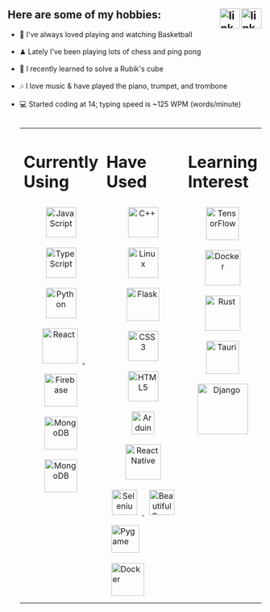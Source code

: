 <!-- target="_blank" doesn't appear to work in this markdown language, and neither do rel="external" or onclick="window.open(this.href,'_blank');return false;"!-->

<h2>Here are some of my hobbies:
    <a href="https://www.linkedin.com/in/danielagapov" target="_blank">
      <img align="right" src=https://img.shields.io/badge/linkedin-%231E77B5.svg?&style=for-the-badge&logo=linkedin&logoColor=white alt=linkedin style="margin-bottom: 5px;" height="40"/>   </a>
    <a href="https://www.instagram.com/ldh_codeclub/" target="_blank">
      <img align="right" src=https://img.shields.io/badge/LDH_CodeClub-E4405F?style=for-the-badge&logo=instagram&logoColor=white alt=linkedin style="margin-bottom: 5px;" height="40"/>
    </a>
</h2>

<!-- <img align="right" alt="Daggerpov's Top Languages" src="https://github-readme-stats.vercel.app/api/top-langs?username=Daggerpov&show_icons=true&theme=tokyonight&layout=compact" /> currently not working due to this issue: https://github.com/anuraghazra/github-readme-stats/issues/2379 --> 

<ul>
  <li>🏀 I've always loved playing and watching Basketball</li></br>
  <li>♟ Lately I've been playing lots of chess and ping pong</li></br>
  <li>🧩 I recently learned to solve a Rubik's cube</li></br>
  <li>🎶 I love music & have played the piano, trumpet, and trombone</li></br>
  <li>💻 Started coding at 14; typing speed is ~125 WPM (words/minute)</li>
</h4>

</br>
<table><tr>
  <td bg="D4AF37" valign="top" width="28%">
    
  # Currently Using  
  <div align="center">  
    <a href="https://en.wikipedia.org/wiki/JavaScript" target="_blank">
      <img style="margin: 10px" src="https://profilinator.rishav.dev/skills-assets/javascript-original.svg" alt="JavaScript" height="60" />  </a>
    <a href="https://www.typescriptlang.org/" target="_blank">
       <img style="margin: 10px" src="https://profilinator.rishav.dev/skills-assets/typescript-original.svg" alt="TypeScript" height="60" />  </a>
    <a href="https://www.python.org/" target="_blank">
      <img style="margin: 10px" src="https://profilinator.rishav.dev/skills-assets/python-original.svg" alt="Python" height="60" />  </a>
    <a href="https://reactjs.org/" target="_blank">
      <img style="margin: 10px" src="https://profilinator.rishav.dev/skills-assets/react-original-wordmark.svg" alt="React" height="70" />.  </a>
    <a href="https://firebase.google.com/" target="_blank">
      <img style="margin: 10px" src="https://firebase.google.com/downloads/brand-guidelines/PNG/logo-logomark.png" alt="Firebase" height="65" />  </a>
    <a href="https://www.mongodb.com/" target="_blank">
      <img style="margin: 10px" src="https://cdn.icon-icons.com/icons2/2415/PNG/512/mongodb_original_wordmark_logo_icon_146425.png" alt="MongoDB" height="65" />  </a>
    <a href="https://graphql.org/" target="_blank">
      <img style="margin: 10px" src="https://graphql.org/img/og-image.png" alt="MongoDB" height="65" />  </a>
  </div>

  </td><td valign="top" width="42%">

  # Have Used  
  <div align="center">  
    <a href="https://en.wikipedia.org/wiki/C%2B%2B" target="_blank">
      <img style="margin: 10px" src="https://profilinator.rishav.dev/skills-assets/cplusplus-original.svg" alt="C++" height="60" />  </a>
    <a href="https://en.wikipedia.org/wiki/Linux" target="_blank">
      <img style="margin: 10px" src="https://profilinator.rishav.dev/skills-assets/linux-original.svg" alt="Linux" height="60" />  </a>
    <a href="https://flask.palletsprojects.com/en/2.0.x/" target="_blank">
      <img style="margin: 10px" src="https://www.kindpng.com/picc/m/188-1882416_flask-python-logo-hd-png-download.png" alt="Flask" height="65" />  </a> 
    <a href="https://en.wikipedia.org/wiki/CSS" target="_blank">
      <img style="margin: 10px" src="https://profilinator.rishav.dev/skills-assets/css3-original-wordmark.svg" alt="CSS3" height="60" />  </a>
    <a href="https://en.wikipedia.org/wiki/HTML5" target="_blank">
      <img style="margin: 10px" src="https://profilinator.rishav.dev/skills-assets/html5-original-wordmark.svg" alt="HTML5" height="60" />  </a>
    <a href="https://www.arduino.cc/" target="_blank">
      <img style="margin: 10px" src="https://profilinator.rishav.dev/skills-assets/arduino.png" alt="Arduino" height="45" />  </a>
    <a href="https://reactnative.dev/" target="_blank">
      <img style="margin: 10px" src="https://raw.githubusercontent.com/kristerkari/react-native-svg-transformer/HEAD/images/react-native-logo.png" alt="React Native" height="70" />  </a>
    <a href="https://www.selenium.dev/" target="_blank">
      <img style="margin: 10px" src="https://www.devopsschool.com/blog/wp-content/uploads/2022/03/banner-selenium.png" alt="Selenium" height="50" />  </a>
    <a href="https://www.crummy.com/software/BeautifulSoup/bs4/doc/" target="_blank">
      <img style="margin: 10px" src="https://miro.medium.com/max/1045/1*jN3vLj7R8m9BEpOJuMJT-w.png" alt="BeautifulSoup" height="50" />  </a>
  </div>
    <a href="https://github.com/pygame/pygame" target="_blank">
      <img style="margin: 10px" src="https://camo.githubusercontent.com/1971c0a4f776fb5351c765c37e59630c83cabd52/68747470733a2f2f7777772e707967616d652e6f72672f696d616765732f6c6f676f2e706e67" alt="Pygame" height="55" />  </a>
    <a href="https://www.java.com/en/" target="_blank">
      <img style="margin: 10px" src="https://seeklogo.com/images/J/java-logo-7F8B35BAB3-seeklogo.com.png" alt="Docker" height="65" />  </a>

  </td><td valign="top" width="30%">

  # Learning Interest  
  <div align="center">  
    <a href="https://www.tensorflow.org/" target="_blank">
      <img style="margin: 10px" src="https://profilinator.rishav.dev/skills-assets/tensorflow-icon.svg" alt="TensorFlow" height="65" />  </a>
    <a href="https://www.docker.com/?utm_source=google&utm_medium=cpc&utm_campaign=dockerhomepage&utm_content=namer&utm_term=dockerhomepage&utm_budget=growth&gclid=Cj0KCQjw4eaJBhDMARIsANhrQADDCjR1Vha919pu7dDck1bMv_7L4N1a2LPmlQ3yM3P8kW3Zxwp0SN8aAvH-EALw_wcB" target="_blank">
      <img style="margin: 10px" src="https://profilinator.rishav.dev/skills-assets/docker-original-wordmark.svg" alt="Docker" height="70" />  </a>
    <a href="https://www.rust-lang.org/" target="_blank">
      <img style="margin: 10px" src="https://www.vectorlogo.zone/logos/rust-lang/rust-lang-ar21.png" alt="Rust" height="70" />  </a>
    <a href="https://tauri.app/" target="_blank">
      <img style="margin: 10px" src="https://user-images.githubusercontent.com/53918934/175796535-e2cf14c9-fe1b-49ed-950c-2aeddf1817a6.png" alt="Tauri" height="65" />  </a>
    <a href="https://www.djangoproject.com/" target="_blank">
      <img style="margin: 10px" src="https://profilinator.rishav.dev/skills-assets/django-original.svg" alt="Django" height="100" />  </a>
      
      
  </div>

</td></tr></table>  
